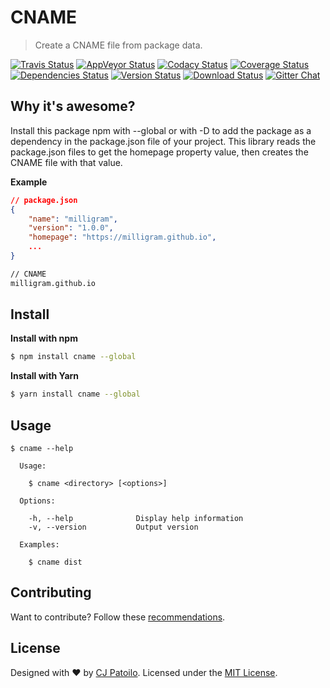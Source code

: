# CNAME

> Create a CNAME file from package data.

[![Travis Status](https://travis-ci.org/cjpatoilo/cname.svg?branch=master)](https://travis-ci.org/cjpatoilo/cname?branch=master)
[![AppVeyor Status](https://ci.appveyor.com/api/projects/status/wabkk000uh6d97xk?svg=true)](https://ci.appveyor.com/project/cjpatoilo/cname)
[![Codacy Status](https://img.shields.io/codacy/grade/848fb4bd6902434fab0bcfb5461284fe/master.svg)](https://www.codacy.com/app/cjpatoilo/cname/dashboard)
[![Coverage Status](https://coveralls.io/repos/github/cjpatoilo/cname/badge.svg?branch=master)](https://coveralls.io/github/cjpatoilo/cname?branch=master)
[![Dependencies Status](https://david-dm.org/cjpatoilo/cname.svg)](https://travis-ci.org/cjpatoilo/cname?branch=master)
[![Version Status](https://badge.fury.io/js/cname.svg)](https://www.npmjs.com/package/cname)
[![Download Status](https://img.shields.io/npm/dt/cname.svg)](https://www.npmjs.com/package/cname)
[![Gitter Chat](https://img.shields.io/badge/gitter-join_the_chat-4cc61e.svg)](https://gitter.im/cjpatoilo/cname)


## Why it's awesome?

Install this package npm with --global or with -D to add the package as a dependency in the package.json file of your project. This library reads the package.json files to get the homepage property value, then creates the CNAME file with that value.

**Example**

```json
// package.json
{
	"name": "milligram",
	"version": "1.0.0",
	"homepage": "https://milligram.github.io",
	...
}
```

```md
// CNAME
milligram.github.io
```


## Install

**Install with npm**

```sh
$ npm install cname --global
```

**Install with Yarn**

```sh
$ yarn install cname --global
```


## Usage

```
$ cname --help

  Usage:

    $ cname <directory> [<options>]

  Options:

    -h, --help              Display help information
    -v, --version           Output version

  Examples:

    $ cname dist

```


## Contributing

Want to contribute? Follow these [recommendations](https://github.com/cjpatoilo/cname/blob/master/.github/contributing.md).


## License

Designed with ♥ by [CJ Patoilo](http://cjpatoilo.com). Licensed under the [MIT License](http://cjpatoilo.mit-license.org).
